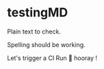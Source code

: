 # testingMD

Plain text to check. 

Spelling should be working. 

Let's trigger a CI Run :rocket: hooray ! 
